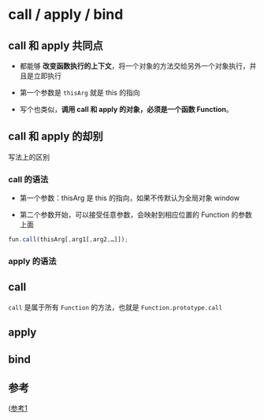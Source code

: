 # call / apply / bind


## call 和 apply 共同点

- 都能够 **改变函数执行的上下文**，将一个对象的方法交给另外一个对象执行，并且是立即执行

- 第一个参数是 `thisArg` 就是 this 的指向

- 写个也类似，**调用 call 和 apply 的对象，必须是一个函数 Function**。


## call 和 apply 的却别

写法上的区别

### call 的语法

- 第一个参数：thisArg 是 this 的指向，如果不传默认为全局对象 window

- 第二个参数开始，可以接受任意参数，会映射到相应位置的 Function 的参数上面

```javascript
fun.call(thisArg[,arg1[,arg2,…]]);
```


### apply 的语法

## call


`call` 是属于所有 `Function` 的方法，也就是 `Function.prototype.call`



## apply


## bind



## 参考
([参考1](https://segmentfault.com/a/1190000017957307)
